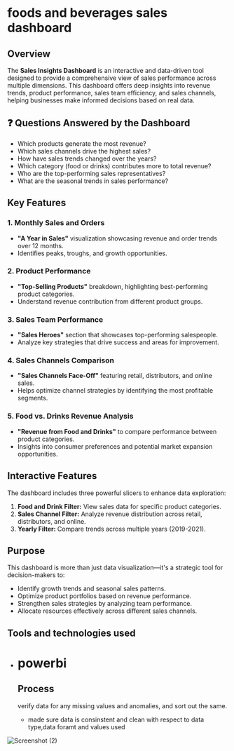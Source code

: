 # foods and beverages sales dashboard

## Overview
The **Sales Insights Dashboard** is an interactive and data-driven tool designed to provide a comprehensive view of sales performance across multiple dimensions. This dashboard offers deep insights into revenue trends, product performance, sales team efficiency, and sales channels, helping businesses make informed decisions based on real data.

## ❓ Questions Answered by the Dashboard
- Which products generate the most revenue?
- Which sales channels drive the highest sales?
- How have sales trends changed over the years?
- Which category (food or drinks) contributes more to total revenue?
- Who are the top-performing sales representatives?
- What are the seasonal trends in sales performance?

## Key Features

### 1. Monthly Sales and Orders
- **"A Year in Sales"** visualization showcasing revenue and order trends over 12 months.
- Identifies peaks, troughs, and growth opportunities.

### 2. Product Performance
- **"Top-Selling Products"** breakdown, highlighting best-performing product categories.
- Understand revenue contribution from different product groups.

### 3. Sales Team Performance
- **"Sales Heroes"** section that showcases top-performing salespeople.
- Analyze key strategies that drive success and areas for improvement.

### 4. Sales Channels Comparison
- **"Sales Channels Face-Off"** featuring retail, distributors, and online sales.
- Helps optimize channel strategies by identifying the most profitable segments.

### 5. Food vs. Drinks Revenue Analysis
- **"Revenue from Food and Drinks"** to compare performance between product categories.
- Insights into consumer preferences and potential market expansion opportunities.

## Interactive Features
The dashboard includes three powerful slicers to enhance data exploration:
1. **Food and Drink Filter:** View sales data for specific product categories.
2. **Sales Channel Filter:** Analyze revenue distribution across retail, distributors, and online.
3. **Yearly Filter:** Compare trends across multiple years (2019-2021).

## Purpose
This dashboard is more than just data visualization—it's a strategic tool for decision-makers to:
- Identify growth trends and seasonal sales patterns.
- Optimize product portfolios based on revenue performance.
- Strengthen sales strategies by analyzing team performance.
- Allocate resources effectively across different sales channels.

## Tools and technologies used 
- # powerbi 

  ## Process
   verify data for any missing values and anomalies, and sort out the same.
  - made sure data is consinstent and clean with respect to data type,data foramt and values used
 
![Screenshot (2)](https://github.com/user-attachments/assets/5207c6fa-b5fa-4455-bcd2-b6da7512c352)


    






